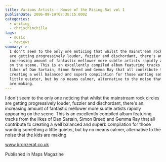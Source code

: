 ```yaml
---
title: Various Artists - House of the Rising Rat vol 1
publishDate: 2006-09-19T07:38:15.000Z
categories:
  - writing
  - chrischinchilla
tags:
  - music
  - reviews
summary: >-
  I don't seem to the only one noticing that whilst the mainstream rock circles
  are getting progressively louder, fuzzier and dischordant, there's an
  increasing amount of fantastic mellower more subtle artists rapidly appearing
  on the scene. This is an excellently compiled album featuring tracks from the
  likes of Dan Sartain, Simon Breed and Gemma Ray that all contribute to
  creating a well balanced and superb compilation for those wanting something a
  little quieter, but by no means calmer, alternative to the noise that the kids
  are making.
---
```


I don't seem to the only one noticing that whilst the mainstream rock circles are getting progressively louder, fuzzier and dischordant, there's an increasing amount of fantastic mellower more subtle artists rapidly appearing on the scene. This is an excellently compiled album featuring tracks from the likes of Dan Sartain, Simon Breed and Gemma Ray that all contribute to creating a well balanced and superb compilation for those wanting something a little quieter, but by no means calmer, alternative to the noise that the kids are making.

<a href="https://www.bronzerat.co.uk" target="_blank">www.bronzerat.co.uk</a>

Published in Maps Magazine
